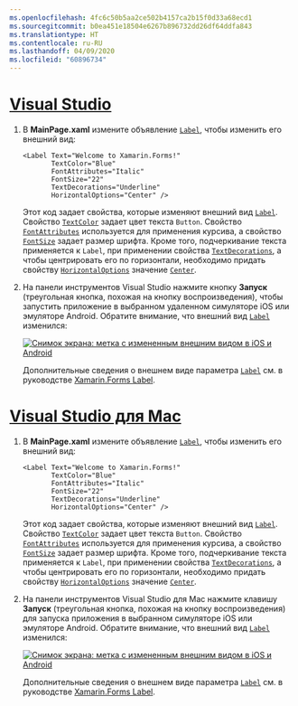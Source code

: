 ```yaml
---
ms.openlocfilehash: 4fc6c50b5aa2ce502b4157ca2b15f0d33a68ecd1
ms.sourcegitcommit: b0ea451e18504e6267b896732dd26df64ddfa843
ms.translationtype: HT
ms.contentlocale: ru-RU
ms.lasthandoff: 04/09/2020
ms.locfileid: "60896734"
---
```

# <a name="visual-studio"></a>[Visual Studio](#tab/vswin)

1. В **MainPage.xaml** измените объявление [`Label`](xref:Xamarin.Forms.Label), чтобы изменить его внешний вид:

    ```xaml
    <Label Text="Welcome to Xamarin.Forms!"
           TextColor="Blue"
           FontAttributes="Italic"
           FontSize="22"
           TextDecorations="Underline"
           HorizontalOptions="Center" />
    ```

    Этот код задает свойства, которые изменяют внешний вид [`Label`](xref:Xamarin.Forms.Label). Свойство [`TextColor`](xref:Xamarin.Forms.Label.TextColor) задает цвет текста `Button`. Свойство [`FontAttributes`](xref:Xamarin.Forms.Label.FontAttributes) используется для применения курсива, а свойство [`FontSize`](xref:Xamarin.Forms.Label.FontSize) задает размер шрифта. Кроме того, подчеркивание текста применяется к `Label`, при применении свойства [`TextDecorations`](xref:Xamarin.Forms.Label.TextDecorations), а чтобы центрировать его по горизонтали, необходимо придать свойству [`HorizontalOptions`](xref:Xamarin.Forms.View.HorizontalOptions) значение [`Center`](xref:Xamarin.Forms.LayoutOptions.Center).

1. На панели инструментов Visual Studio нажмите кнопку **Запуск** (треугольная кнопка, похожая на кнопку воспроизведения), чтобы запустить приложение в выбранном удаленном симуляторе iOS или эмуляторе Android. Обратите внимание, что внешний вид [`Label`](xref:Xamarin.Forms.Label) изменился:

    [![Снимок экрана: метка с измененным внешним видом в iOS и Android](../images/change-label-appearance.png "Метка с измененным видом")](../images/change-label-appearance-large.png#lightbox "Метка с измененным видом")

    Дополнительные сведения о внешнем виде параметра [`Label`](xref:Xamarin.Forms.Label) см. в руководстве [Xamarin.Forms Label](~/xamarin-forms/user-interface/text/label.md).

# <a name="visual-studio-for-mac"></a>[Visual Studio для Mac](#tab/vsmac)

1. В **MainPage.xaml** измените объявление [`Label`](xref:Xamarin.Forms.Label), чтобы изменить его внешний вид:

    ```xaml
    <Label Text="Welcome to Xamarin.Forms!"
           TextColor="Blue"
           FontAttributes="Italic"
           FontSize="22"
           TextDecorations="Underline"
           HorizontalOptions="Center" />
    ```

    Этот код задает свойства, которые изменяют внешний вид [`Label`](xref:Xamarin.Forms.Label). Свойство [`TextColor`](xref:Xamarin.Forms.Label.TextColor) задает цвет текста `Button`. Свойство [`FontAttributes`](xref:Xamarin.Forms.Label.FontAttributes) используется для применения курсива, а свойство [`FontSize`](xref:Xamarin.Forms.Label.FontSize) задает размер шрифта. Кроме того, подчеркивание текста применяется к `Label`, при применении свойства [`TextDecorations`](xref:Xamarin.Forms.Label.TextDecorations), а чтобы центрировать его по горизонтали, необходимо придать свойству [`HorizontalOptions`](xref:Xamarin.Forms.View.HorizontalOptions) значение [`Center`](xref:Xamarin.Forms.LayoutOptions.Center).

1. На панели инструментов Visual Studio для Mac нажмите клавишу **Запуск** (треугольная кнопка, похожая на кнопку воспроизведения) для запуска приложения в выбранном симуляторе iOS или эмуляторе Android. Обратите внимание, что внешний вид [`Label`](xref:Xamarin.Forms.Label) изменился:

    [![Снимок экрана: метка с измененным внешним видом в iOS и Android](../images/change-label-appearance.png "Метка с измененным видом")](../images/change-label-appearance-large.png#lightbox "Метка с измененным видом")

    Дополнительные сведения о внешнем виде параметра [`Label`](xref:Xamarin.Forms.Label) см. в руководстве [Xamarin.Forms Label](~/xamarin-forms/user-interface/text/label.md).
